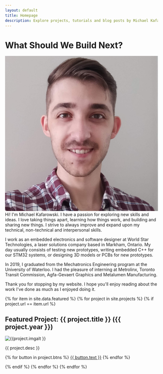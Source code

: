```yaml
---
layout: default
title: Homepage
description: Explore projects, tutorials and blog posts by Michael Kafarowski, a Canadian mechatronics and embedded systems developer.
---
```


# What Should We Build Next?
<img class="profilePhoto imgwborder" src="/assets/img/site/me.jpg" alt="me">
Hi! I'm Michael Kafarowski. I have a passion for exploring new skills and ideas. I love taking things apart, learning how things work, and building and sharing new things. I strive to always improve and expand upon my technical, non-technical and interpersonal skills.

I work as an embedded electronics and software designer at World Star Technologies, a laser solutions company based in Markham, Ontario. My day usually consists of testing new prototypes, writing embedded C++ for our STM32 systems, or designing 3D models or PCBs for new prototypes.

In 2019, I graduated from the Mechatronics Engineering program at the University of Waterloo. I had the pleasure of interning at Metrolinx, Toronto Transit Commission, Agfa-Gevaert Graphics and Metalumen Manufacturing.

Thank you for stopping by my website. I hope you'll enjoy reading about the work I've done as much as I enjoyed doing it.

{% for item in site.data.featured %}
{% for project in site.projects %}
{% if project.url == item.url %}
 
<article class="project">
    <h2 class="project-title">Featured Project: {{ project.title }} <span class="projectdate">({{ project.year }})</span></h2>   
    <img class="project-img" src="{{ project.imgurl }}" alt="{{project.imgalt }}">  
    <p class="project-desc">{{ project.desc }}</p>
    <div class="project-buttons">
        {% for button in project.btns %}
            <a class="button{% if button.active == false %} inactiveButton{% endif %}" href="{{ button.link }}">{{ button.text }}</a>
        {% endfor %}
    </div>
</article>

{% endif %}
{% endfor %}
{% endfor %}